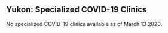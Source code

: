 ## Yukon: Specialized COVID-19 Clinics

No specialized COVID-19 clinics available as of March 13 2020.
